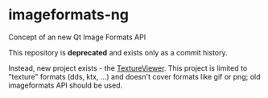 # imageformats-ng
Concept of an new Qt Image Formats API

This repository is **deprecated** and exists only as a commit history.

Instead, new project exists - the [TextureViewer](https://github.com/ABBAPOH/textureviewer).
This project is limited to "texture" formats (dds, ktx, ...) and doesn't cover formats like gif or png; old imageformats API should be used.

